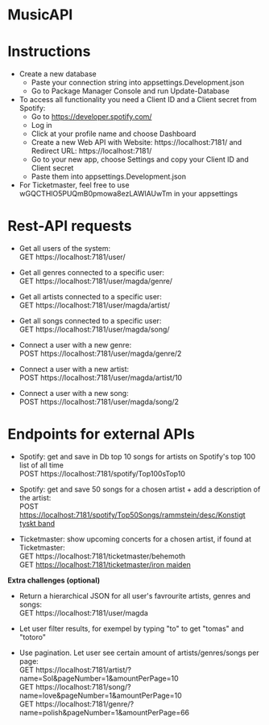 # MusicAPI

# Instructions
* Create a new database
  * Paste your connection string into appsettings.Development.json
  * Go to Package Manager Console and run Update-Database
* To access all functionality you need a Client ID and a Client secret from Spotify:
  * Go to https://developer.spotify.com/
  * Log in
  * Click at your profile name and choose Dashboard
  * Create a new Web API with Website: https://localhost:7181/ and Redirect URL: https://localhost:7181/
  * Go to your new app, choose Settings and copy your Client ID and Client secret
  * Paste them into appsettings.Development.json 
* For Ticketmaster, feel free to use wGQCTHlO5PUQmB0pmowa8ezLAWlAUwTm in your appsettings

# Rest-API requests
- Get all users of the system:   
GET https://localhost:7181/user/
      
- Get all genres connected to a specific user:  
GET https://localhost:7181/user/magda/genre/
      
- Get all artists connected to a specific user:  
GET https://localhost:7181/user/magda/artist/
      
- Get all songs connected to a specific user:  
GET https://localhost:7181/user/magda/song/
      
- Connect a user with a new genre:  
POST https://localhost:7181/user/magda/genre/2
      
- Connect a user with a new artist:  
POST https://localhost:7181/user/magda/artist/10
      
- Connect a user with a new song:  
POST https://localhost:7181/user/magda/song/2

# Endpoints for external APIs
- Spotify: get and save in Db top 10 songs for artists on Spotify's top 100 list of all time  
POST https://localhost:7181/spotify/Top100sTop10

- Spotify: get and save 50 songs for a chosen artist + add a description of the artist:  
POST [https://localhost:7181/spotify/Top50Songs/rammstein/desc/Konstigt tyskt band](url)

- Ticketmaster: show upcoming concerts for a chosen artist, if found at Ticketmaster:  
GET https://localhost:7181/ticketmaster/behemoth  
GET [https://localhost:7181/ticketmaster/iron maiden](url)

**Extra challenges (optional)**
- Return a hierarchical JSON for all user's favrourite artists, genres and songs:  
GET https://localhost:7181/user/magda

- Let user filter results, for exempel by typing "to" to get "tomas" and "totoro"
- Use pagination. Let user see certain amount of artists/genres/songs per page:  
GET https://localhost:7181/artist/?name=Sol&pageNumber=1&amountPerPage=10  
GET https://localhost:7181/song/?name=love&pageNumber=1&amountPerPage=10  
GET https://localhost:7181/genre/?name=polish&pageNumber=1&amountPerPage=66  
  
